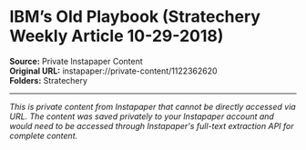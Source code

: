 # IBM’s Old Playbook (Stratechery Weekly Article 10-29-2018)

**Source:** Private Instapaper Content  
**Original URL:** instapaper://private-content/1122362620  
**Folders:** Stratechery  

---

*This is private content from Instapaper that cannot be directly accessed via URL. The content was saved privately to your Instapaper account and would need to be accessed through Instapaper's full-text extraction API for complete content.*
